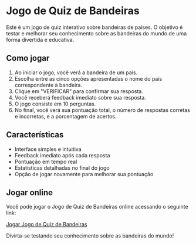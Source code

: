 # Jogo de Quiz de Bandeiras

Este é um jogo de quiz interativo sobre bandeiras de países. O objetivo é testar e melhorar seu conhecimento sobre as bandeiras do mundo de uma forma divertida e educativa.

## Como jogar

1. Ao iniciar o jogo, você verá a bandeira de um país.
2. Escolha entre as cinco opções apresentadas o nome do país correspondente à bandeira.
3. Clique em "VERIFICAR" para confirmar sua resposta.
4. Você receberá feedback imediato sobre sua resposta.
5. O jogo consiste em 10 perguntas.
6. No final, você verá sua pontuação total, o número de respostas corretas e incorretas, e a porcentagem de acertos.

## Características

- Interface simples e intuitiva
- Feedback imediato após cada resposta
- Pontuação em tempo real
- Estatísticas detalhadas no final do jogo
- Opção de jogar novamente para melhorar sua pontuação

## Jogar online

Você pode jogar o Jogo de Quiz de Bandeiras online acessando o seguinte link:

[Jogar Jogo de Quiz de Bandeiras](https://rodrigoprieto.github.io/flags-game/)

Divirta-se testando seu conhecimento sobre as bandeiras do mundo!
